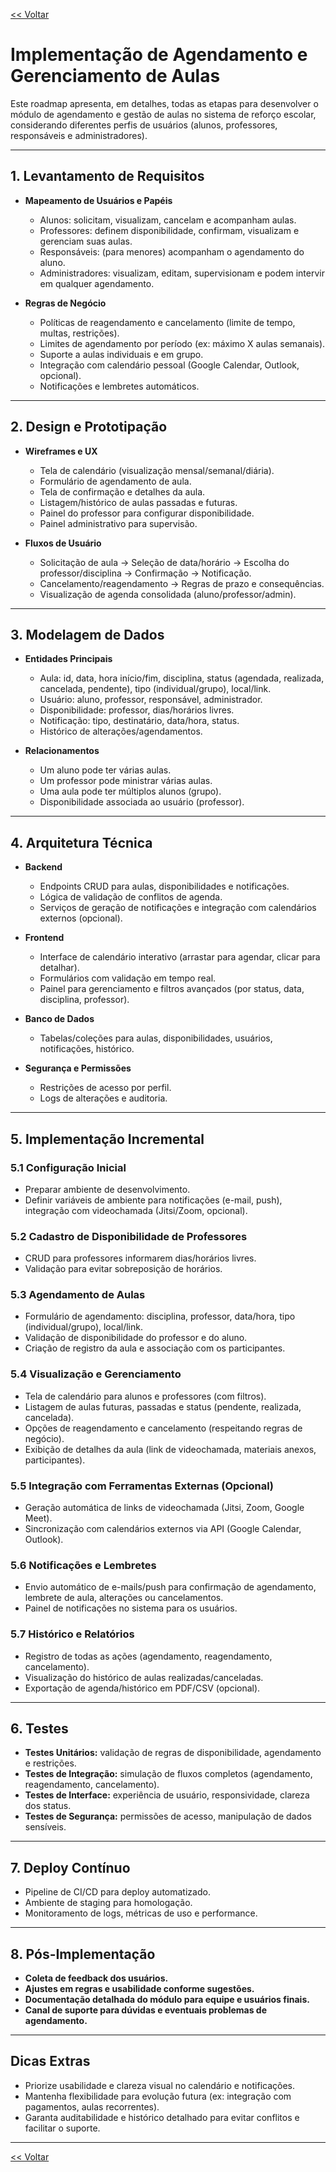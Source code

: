 [<< Voltar](https://github.com/git-GMHammes/conquista/blob/main/README.md)

# Implementação de Agendamento e Gerenciamento de Aulas

Este roadmap apresenta, em detalhes, todas as etapas para desenvolver o módulo de agendamento e gestão de aulas no sistema de reforço escolar, considerando diferentes perfis de usuários (alunos, professores, responsáveis e administradores).

---

## 1. Levantamento de Requisitos

- **Mapeamento de Usuários e Papéis**
  - Alunos: solicitam, visualizam, cancelam e acompanham aulas.
  - Professores: definem disponibilidade, confirmam, visualizam e gerenciam suas aulas.
  - Responsáveis: (para menores) acompanham o agendamento do aluno.
  - Administradores: visualizam, editam, supervisionam e podem intervir em qualquer agendamento.

- **Regras de Negócio**
  - Políticas de reagendamento e cancelamento (limite de tempo, multas, restrições).
  - Limites de agendamento por período (ex: máximo X aulas semanais).
  - Suporte a aulas individuais e em grupo.
  - Integração com calendário pessoal (Google Calendar, Outlook, opcional).
  - Notificações e lembretes automáticos.

---

## 2. Design e Prototipação

- **Wireframes e UX**
  - Tela de calendário (visualização mensal/semanal/diária).
  - Formulário de agendamento de aula.
  - Tela de confirmação e detalhes da aula.
  - Listagem/histórico de aulas passadas e futuras.
  - Painel do professor para configurar disponibilidade.
  - Painel administrativo para supervisão.

- **Fluxos de Usuário**
  - Solicitação de aula → Seleção de data/horário → Escolha do professor/disciplina → Confirmação → Notificação.
  - Cancelamento/reagendamento → Regras de prazo e consequências.
  - Visualização de agenda consolidada (aluno/professor/admin).

---

## 3. Modelagem de Dados

- **Entidades Principais**
  - Aula: id, data, hora início/fim, disciplina, status (agendada, realizada, cancelada, pendente), tipo (individual/grupo), local/link.
  - Usuário: aluno, professor, responsável, administrador.
  - Disponibilidade: professor, dias/horários livres.
  - Notificação: tipo, destinatário, data/hora, status.
  - Histórico de alterações/agendamentos.

- **Relacionamentos**
  - Um aluno pode ter várias aulas.
  - Um professor pode ministrar várias aulas.
  - Uma aula pode ter múltiplos alunos (grupo).
  - Disponibilidade associada ao usuário (professor).

---

## 4. Arquitetura Técnica

- **Backend**
  - Endpoints CRUD para aulas, disponibilidades e notificações.
  - Lógica de validação de conflitos de agenda.
  - Serviços de geração de notificações e integração com calendários externos (opcional).

- **Frontend**
  - Interface de calendário interativo (arrastar para agendar, clicar para detalhar).
  - Formulários com validação em tempo real.
  - Painel para gerenciamento e filtros avançados (por status, data, disciplina, professor).

- **Banco de Dados**
  - Tabelas/coleções para aulas, disponibilidades, usuários, notificações, histórico.

- **Segurança e Permissões**
  - Restrições de acesso por perfil.
  - Logs de alterações e auditoria.

---

## 5. Implementação Incremental

### 5.1 Configuração Inicial

- Preparar ambiente de desenvolvimento.
- Definir variáveis de ambiente para notificações (e-mail, push), integração com videochamada (Jitsi/Zoom, opcional).

### 5.2 Cadastro de Disponibilidade de Professores

- CRUD para professores informarem dias/horários livres.
- Validação para evitar sobreposição de horários.

### 5.3 Agendamento de Aulas

- Formulário de agendamento: disciplina, professor, data/hora, tipo (individual/grupo), local/link.
- Validação de disponibilidade do professor e do aluno.
- Criação de registro da aula e associação com os participantes.

### 5.4 Visualização e Gerenciamento

- Tela de calendário para alunos e professores (com filtros).
- Listagem de aulas futuras, passadas e status (pendente, realizada, cancelada).
- Opções de reagendamento e cancelamento (respeitando regras de negócio).
- Exibição de detalhes da aula (link de videochamada, materiais anexos, participantes).

### 5.5 Integração com Ferramentas Externas (Opcional)

- Geração automática de links de videochamada (Jitsi, Zoom, Google Meet).
- Sincronização com calendários externos via API (Google Calendar, Outlook).

### 5.6 Notificações e Lembretes

- Envio automático de e-mails/push para confirmação de agendamento, lembrete de aula, alterações ou cancelamentos.
- Painel de notificações no sistema para os usuários.

### 5.7 Histórico e Relatórios

- Registro de todas as ações (agendamento, reagendamento, cancelamento).
- Visualização do histórico de aulas realizadas/canceladas.
- Exportação de agenda/histórico em PDF/CSV (opcional).

---

## 6. Testes

- **Testes Unitários:** validação de regras de disponibilidade, agendamento e restrições.
- **Testes de Integração:** simulação de fluxos completos (agendamento, reagendamento, cancelamento).
- **Testes de Interface:** experiência de usuário, responsividade, clareza dos status.
- **Testes de Segurança:** permissões de acesso, manipulação de dados sensíveis.

---

## 7. Deploy Contínuo

- Pipeline de CI/CD para deploy automatizado.
- Ambiente de staging para homologação.
- Monitoramento de logs, métricas de uso e performance.

---

## 8. Pós-Implementação

- **Coleta de feedback dos usuários.**
- **Ajustes em regras e usabilidade conforme sugestões.**
- **Documentação detalhada do módulo para equipe e usuários finais.**
- **Canal de suporte para dúvidas e eventuais problemas de agendamento.**

---

## Dicas Extras

- Priorize usabilidade e clareza visual no calendário e notificações.
- Mantenha flexibilidade para evolução futura (ex: integração com pagamentos, aulas recorrentes).
- Garanta auditabilidade e histórico detalhado para evitar conflitos e facilitar o suporte.

---


[<< Voltar](https://github.com/git-GMHammes/conquista/blob/main/README.md)